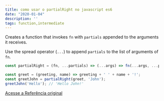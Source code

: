 ```yaml
---
title: como usar o partialRight no javascript es6
date: "2020-01-04"
description: ''
tags: function,intermediate
---
```


Creates a function that invokes `fn` with `partials` appended to the arguments it receives.

Use the spread operator (`...`) to append `partials` to the list of arguments of `fn`.

```js
const partialRight = (fn, ...partials) => (...args) => fn(...args, ...partials);
```

```js
const greet = (greeting, name) => greeting + ' ' + name + '!';
const greetJohn = partialRight(greet, 'John');
greetJohn('Hello'); // 'Hello John!'
```


[Acesse a Referência original](http://github.com/30-seconds/)
